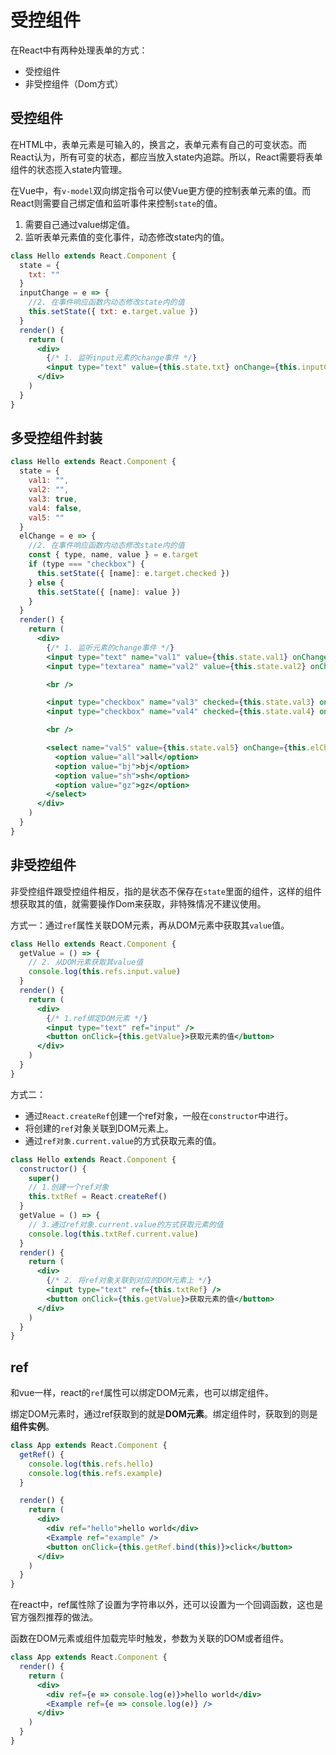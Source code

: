 # 受控组件

在React中有两种处理表单的方式：
* 受控组件
* 非受控组件（Dom方式）

## 受控组件
在HTML中，表单元素是可输入的，换言之，表单元素有自己的可变状态。而React认为，所有可变的状态，都应当放入state内追踪。所以，React需要将表单组件的状态揽入state内管理。

在Vue中，有`v-model`双向绑定指令可以使Vue更方便的控制表单元素的值。而React则需要自己绑定值和监听事件来控制`state`的值。

1. 需要自己通过value绑定值。
2. 监听表单元素值的变化事件，动态修改state内的值。
```jsx
class Hello extends React.Component {
  state = {
    txt: ""
  }
  inputChange = e => {
    //2. 在事件响应函数内动态修改state内的值
    this.setState({ txt: e.target.value })
  }
  render() {
    return (
      <div>
        {/* 1. 监听input元素的change事件 */}
        <input type="text" value={this.state.txt} onChange={this.inputChange} />
      </div>
    )
  }
}
```

## 多受控组件封装

```jsx
class Hello extends React.Component {
  state = {
    val1: "",
    val2: "",
    val3: true,
    val4: false,
    val5: ""
  }
  elChange = e => {
    //2. 在事件响应函数内动态修改state内的值
    const { type, name, value } = e.target
    if (type === "checkbox") {
      this.setState({ [name]: e.target.checked })
    } else {
      this.setState({ [name]: value })
    }
  }
  render() {
    return (
      <div>
        {/* 1. 监听元素的change事件 */}
        <input type="text" name="val1" value={this.state.val1} onChange={this.elChange} />
        <input type="textarea" name="val2" value={this.state.val2} onChange={this.elChange} />

        <br />

        <input type="checkbox" name="val3" checked={this.state.val3} onChange={this.elChange} />
        <input type="checkbox" name="val4" checked={this.state.val4} onChange={this.elChange} />

        <br />

        <select name="val5" value={this.state.val5} onChange={this.elChange}>
          <option value="all">all</option>
          <option value="bj">bj</option>
          <option value="sh">sh</option>
          <option value="gz">gz</option>
        </select>
      </div>
    )
  }
}
```

## 非受控组件
非受控组件跟受控组件相反，指的是状态不保存在`state`里面的组件，这样的组件想获取其的值，就需要操作Dom来获取，非特殊情况不建议使用。

方式一：通过`ref`属性关联DOM元素，再从DOM元素中获取其`value`值。
```jsx
class Hello extends React.Component {
  getValue = () => {
    // 2. 从DOM元素获取其value值
    console.log(this.refs.input.value)
  }
  render() {
    return (
      <div>
        {/* 1.ref绑定DOM元素 */}
        <input type="text" ref="input" />
        <button onClick={this.getValue}>获取元素的值</button>
      </div>
    )
  }
}
```

方式二：
  * 通过`React.createRef`创建一个ref对象，一般在`constructor`中进行。
  * 将创建的`ref`对象关联到DOM元素上。
  * 通过`ref对象.current.value`的方式获取元素的值。
```jsx
class Hello extends React.Component {
  constructor() {
    super()
    // 1.创建一个ref对象
    this.txtRef = React.createRef()
  }
  getValue = () => {
    // 3.通过ref对象.current.value的方式获取元素的值
    console.log(this.txtRef.current.value)
  }
  render() {
    return (
      <div>
        {/* 2. 将ref对象关联到对应的DOM元素上 */}
        <input type="text" ref={this.txtRef} />
        <button onClick={this.getValue}>获取元素的值</button>
      </div>
    )
  }
}
```

## ref
和vue一样，react的`ref`属性可以绑定DOM元素，也可以绑定组件。

绑定DOM元素时，通过ref获取到的就是**DOM元素**。绑定组件时，获取到的则是**组件实例**。
```jsx
class App extends React.Component {
  getRef() {
    console.log(this.refs.hello)
    console.log(this.refs.example)
  }

  render() {
    return (
      <div>
        <div ref="hello">hello world</div>
        <Example ref="example" />
        <button onClick={this.getRef.bind(this)}>click</button>
      </div>
    )
  }
}
```
在react中，ref属性除了设置为字符串以外，还可以设置为一个回调函数，这也是官方强烈推荐的做法。

函数在DOM元素或组件加载完毕时触发，参数为关联的DOM或者组件。
```jsx
class App extends React.Component {
  render() {
    return (
      <div>
        <div ref={e => console.log(e)}>hello world</div>
        <Example ref={e => console.log(e)} />
      </div>
    )
  }
}
```

<Vssue />